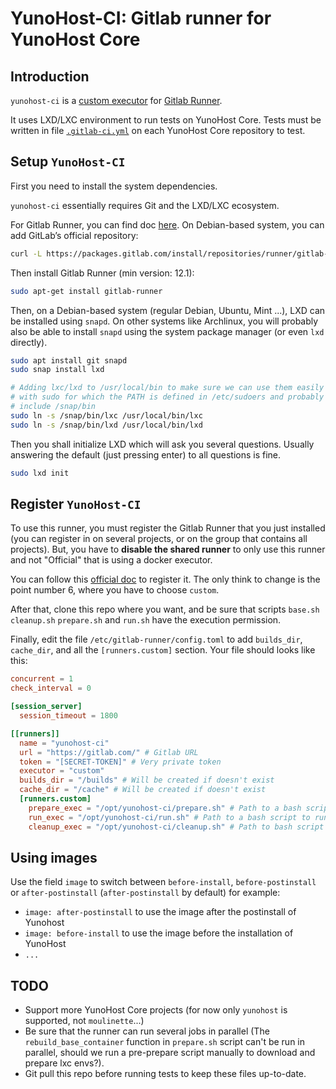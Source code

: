 # YunoHost-CI: Gitlab runner for YunoHost Core

## Introduction
`yunohost-ci` is a [custom executor](https://docs.gitlab.com/runner/executors/custom.html) for [Gitlab Runner](https://docs.gitlab.com/runner/).

It uses LXD/LXC environment to run tests on YunoHost Core. Tests must be written in file [`.gitlab-ci.yml`](https://docs.gitlab.com/ee/ci/yaml/) on each YunoHost Core repository to test.

## Setup `YunoHost-CI`

First you need to install the system dependencies.

`yunohost-ci` essentially requires Git and the LXD/LXC ecosystem. 

For Gitlab Runner, you can find doc [here](https://docs.gitlab.com/runner/install/linux-repository.html). On Debian-based system, you can add GitLab’s official repository:
```bash
curl -L https://packages.gitlab.com/install/repositories/runner/gitlab-runner/script.deb.sh | sudo bash
```

Then install Gitlab Runner (min version: 12.1):
```bash
sudo apt-get install gitlab-runner
```

Then, on a Debian-based system (regular Debian, Ubuntu, Mint ...), LXD can be installed using `snapd`. On other systems like Archlinux, you will probably also be able to install `snapd` using the system package manager (or even `lxd` directly).

```bash
sudo apt install git snapd
sudo snap install lxd

# Adding lxc/lxd to /usr/local/bin to make sure we can use them easily even
# with sudo for which the PATH is defined in /etc/sudoers and probably doesn't
# include /snap/bin
sudo ln -s /snap/bin/lxc /usr/local/bin/lxc
sudo ln -s /snap/bin/lxd /usr/local/bin/lxd
```

Then you shall initialize LXD which will ask you several questions. Usually answering the default (just pressing enter) to all questions is fine.

```bash
sudo lxd init
```

## Register `YunoHost-CI`

To use this runner, you must register the Gitlab Runner that you just installed (you can register in on several projects, or on the group that contains all projects). But, you have to **disable the shared runner** to only use this runner and not "Official" that is using a docker executor.

You can follow this [official doc](https://docs.gitlab.com/runner/register/) to register it. The only think to change is the point number 6, where you have to choose `custom`.

After that, clone this repo where you want, and be sure that scripts `base.sh` `cleanup.sh` `prepare.sh` and `run.sh` have the execution permission.

Finally, edit the file `/etc/gitlab-runner/config.toml` to add `builds_dir`, `cache_dir`, and all the `[runners.custom]` section. Your file should looks like this:

```toml
concurrent = 1
check_interval = 0

[session_server]
  session_timeout = 1800

[[runners]]
  name = "yunohost-ci"
  url = "https://gitlab.com/" # Gitlab URL
  token = "[SECRET-TOKEN]" # Very private token
  executor = "custom"
  builds_dir = "/builds" # Will be created if doesn't exist
  cache_dir = "/cache" # Will be created if doesn't exist
  [runners.custom]
    prepare_exec = "/opt/yunohost-ci/prepare.sh" # Path to a bash script to create lxd container and download dependencies.
    run_exec = "/opt/yunohost-ci/run.sh" # Path to a bash script to run script inside the container.
    cleanup_exec = "/opt/yunohost-ci/cleanup.sh" # Path to bash script to delete container.
```

## Using images

Use the field `image` to switch between `before-install`, `before-postinstall` or `after-postinstall` (`after-postinstall` by default) for example:
- `image: after-postinstall` to use the image after the postinstall of Yunohost
- `image: before-install` to use the image before the installation of YunoHost
- `...`

## TODO

- Support more YunoHost Core projects (for now only `yunohost` is supported, not `moulinette`...)
- Be sure that the runner can run several jobs in parallel (The `rebuild_base_container` function in `prepare.sh` script can't be run in parallel, should we run a pre-prepare script manually to download and prepare lxc envs?).
- Git pull this repo before running tests to keep these files up-to-date.
